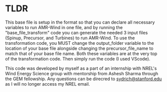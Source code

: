 # TLDR
This base file is setup in the format so that you can declare all necessary variables to run AMR-Wind in one file, and by running the "base\_file\_transform" code you can generate the needed 3 input files (Spinup, Precursor, and Turbines) to run AMR-Wind. To use the transformation code, you MUST change the output\_folder variable to the location of your base file alongside changing the precursor\_file\_name to match that of your base file name. Both these variables are at the very top of the transformation code. Then simply run the code (I used VScode).

This code was developed by myself as a part of an internship with NREL's Wind Energy Science group with mentorship from Ashesh Sharma through the GEM fellowship. Any questions can be direcred to sydrich@stanford.edu as I will no longer access my NREL email.
